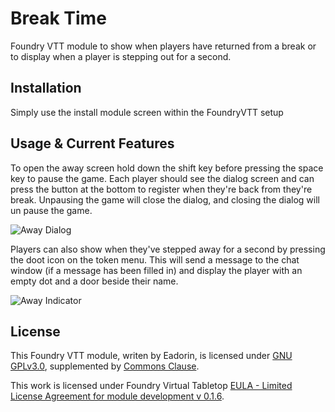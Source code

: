 # Break Time
Foundry VTT module to show when players have returned from a break or to display when a player is stepping out for a second.

## Installation
Simply use the install module screen within the FoundryVTT setup

## Usage & Current Features
To open the away screen hold down the shift key before pressing the space key to pause the game.  Each player should see the dialog screen and can press the button at the bottom to register when they're back from they're break.  Unpausing the game will close the dialog, and closing the dialog will un pause the game.

![Away Dialog](https://github.com/ironmonk88/breaktime/blob/master/screenshots/away_dialog.png?raw=true)

Players can also show when they've stepped away for a second by pressing the doot icon on the token menu.  This will send a message to the chat window (if a message has been filled in) and display the player with an empty dot and a door beside their name.

![Away Indicator](https://github.com/ironmonk88/breaktime/blob/master/screenshots/away_indicator.png?raw=true)

## License
This Foundry VTT module, writen by Eadorin, is licensed under [GNU GPLv3.0](https://www.gnu.org/licenses/gpl-3.0.en.html), supplemented by [Commons Clause](https://commonsclause.com/).

This work is licensed under Foundry Virtual Tabletop [EULA - Limited License Agreement for module development v 0.1.6](http://foundryvtt.com/pages/license.html).
